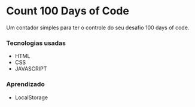 # Count 100 Days of Code

Um contador simples para ter o controle do seu desafio 100 days of code.

### Tecnologias usadas

- HTML
- CSS
- JAVASCRIPT

### Aprendizado

- LocalStorage


